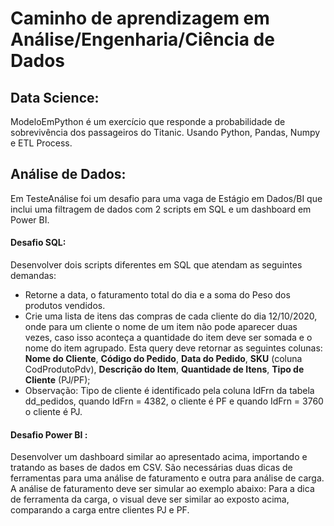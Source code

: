 # Caminho de aprendizagem em Análise/Engenharia/Ciência de  Dados

## Data Science:
ModeloEmPython é um exercício que responde a probabilidade de sobrevivência dos passageiros do Titanic.
Usando Python, Pandas, Numpy e ETL Process.


## Análise de Dados:
Em TesteAnálise foi um desafio para uma vaga de Estágio em Dados/BI que inclui uma filtragem de dados com 2 scripts em SQL e um dashboard em Power BI.
#### Desafio SQL: 
Desenvolver dois scripts diferentes em SQL que atendam as seguintes demandas:
* Retorne a data, o faturamento total do dia e a soma do Peso dos produtos vendidos.
* Crie uma lista de itens das compras de cada cliente do dia 12/10/2020, onde para um cliente o nome de um item não pode aparecer duas vezes, caso isso aconteça a quantidade do item deve ser somada e o nome do item agrupado. Esta query deve retornar as seguintes colunas: **Nome do Cliente**, **Código do Pedido**, **Data do Pedido**, **SKU** (coluna CodProdutoPdv), **Descrição do Item**, **Quantidade de Itens**, **Tipo de Cliente** (PJ/PF);
* Observação: Tipo de cliente é identificado pela coluna IdFrn da tabela dd_pedidos, quando IdFrn = 4382, o cliente é PF e quando IdFrn = 3760 o cliente é PJ.
#### Desafio Power BI :
Desenvolver um dashboard similar ao apresentado acima, importando e tratando as bases de dados em CSV. São necessárias duas dicas de ferramentas para uma análise de faturamento e outra para análise de carga. A análise de faturamento deve ser simular ao exemplo abaixo:
Para a dica de ferramenta da carga, o visual deve ser similar ao exposto acima, comparando a carga entre clientes PJ e PF.
